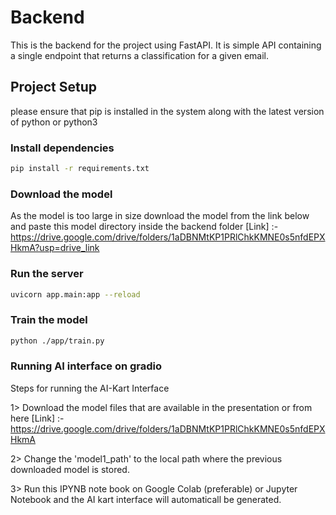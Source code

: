 # Backend

This is the backend for the project using FastAPI. It is simple API containing a single endpoint that returns a classification for a given email.

## Project Setup
please ensure that pip is installed in the system along with the latest version of python or python3

### Install dependencies

```sh
pip install -r requirements.txt
```

### Download the model
As the model is too large in size download the model from the link below and paste this model directory inside the backend folder
[Link] :- https://drive.google.com/drive/folders/1aDBNMtKP1PRlChkKMNE0s5nfdEPXHkmA?usp=drive_link


### Run the server

```sh
uvicorn app.main:app --reload
```

### Train the model


```sh
python ./app/train.py
```

### Running AI interface on gradio

Steps for running the AI-Kart Interface

1> Download the model files that are available in the presentation or from here
[Link] :- https://drive.google.com/drive/folders/1aDBNMtKP1PRlChkKMNE0s5nfdEPXHkmA 

2> Change the 'model1_path' to the local path where the previous downloaded model is stored.

3> Run this IPYNB note book on Google Colab (preferable) or Jupyter Notebook and the AI kart interface will automaticall be generated.


